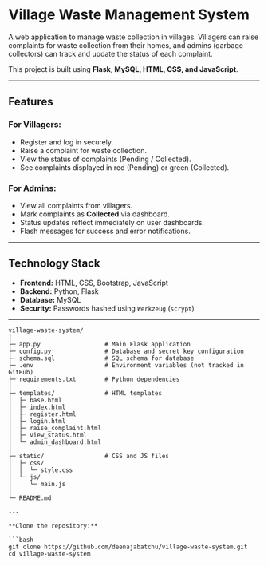 # Village Waste Management System

A web application to manage waste collection in villages. Villagers can raise complaints for waste collection from their homes, and admins (garbage collectors) can track and update the status of each complaint.

This project is built using **Flask, MySQL, HTML, CSS, and JavaScript**.

---

## Features

### For Villagers:
- Register and log in securely.
- Raise a complaint for waste collection.
- View the status of complaints (Pending / Collected).
- See complaints displayed in red (Pending) or green (Collected).

### For Admins:
- View all complaints from villagers.
- Mark complaints as **Collected** via dashboard.
- Status updates reflect immediately on user dashboards.
- Flash messages for success and error notifications.

---

## Technology Stack
- **Frontend:** HTML, CSS, Bootstrap, JavaScript
- **Backend:** Python, Flask
- **Database:** MySQL
- **Security:** Passwords hashed using `Werkzeug` (`scrypt`)

---

```plaintext
village-waste-system/
│
├─ app.py                  # Main Flask application
├─ config.py               # Database and secret key configuration
├─ schema.sql              # SQL schema for database
├─ .env                    # Environment variables (not tracked in GitHub)
├─ requirements.txt        # Python dependencies
│
├─ templates/              # HTML templates
│  ├─ base.html
│  ├─ index.html
│  ├─ register.html
│  ├─ login.html
│  ├─ raise_complaint.html
│  ├─ view_status.html
│  └─ admin_dashboard.html
│
├─ static/                 # CSS and JS files
│  ├─ css/
│  │  └─ style.css
│  └─ js/
│     └─ main.js
│
└─ README.md

---

**Clone the repository:**

```bash
git clone https://github.com/deenajabatchu/village-waste-system.git
cd village-waste-system
